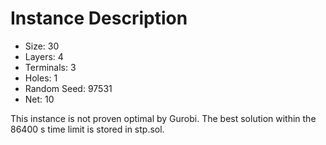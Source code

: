 # Instance Description

* Size: 30
* Layers: 4
* Terminals: 3
* Holes: 1
* Random Seed: 97531
* Net: 10

This instance is not proven optimal by Gurobi.
The best solution within the 86400 s time limit is stored in stp.sol.